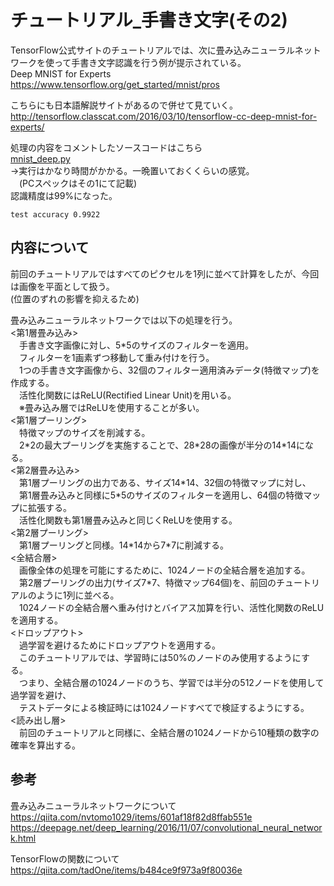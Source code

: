 # チュートリアル_手書き文字(その2)

TensorFlow公式サイトのチュートリアルでは、次に畳み込みニューラルネットワークを使って手書き文字認識を行う例が提示されている。  
Deep MNIST for Experts  
https://www.tensorflow.org/get_started/mnist/pros

こちらにも日本語解説サイトがあるので併せて見ていく。  
http://tensorflow.classcat.com/2016/03/10/tensorflow-cc-deep-mnist-for-experts/

処理の内容をコメントしたソースコードはこちら  
[mnist_deep.py](../source/TF_MNIST/mnist_deep.py)  
→実行はかなり時間がかかる。一晩置いておくくらいの感覚。  
　(PCスペックはその1にて記載)  
認識精度は99%になった。  
~~~
test accuracy 0.9922
~~~
## 内容について

前回のチュートリアルではすべてのピクセルを1列に並べて計算をしたが、今回は画像を平面として扱う。  
(位置のずれの影響を抑えるため)  

畳み込みニューラルネットワークでは以下の処理を行う。  
<第1層畳み込み>  
　手書き文字画像に対し、5\*5のサイズのフィルターを適用。  
　フィルターを1画素ずつ移動して重み付けを行う。  
　1つの手書き文字画像から、32個のフィルター適用済みデータ(特徴マップ)を作成する。  
　活性化関数にはReLU(Rectified Linear Unit)を用いる。  
　※畳み込み層ではReLUを使用することが多い。  
<第1層プーリング>  
　特徴マップのサイズを削減する。  
　2\*2の最大プーリングを実施することで、28\*28の画像が半分の14\*14になる。  
<第2層畳み込み>  
　第1層プーリングの出力である、サイズ14\*14、32個の特徴マップに対し、  
　第1層畳み込みと同様に5\*5のサイズのフィルターを適用し、64個の特徴マップに拡張する。  
　活性化関数も第1層畳み込みと同じくReLUを使用する。  
<第2層プーリング>  
　第1層プーリングと同様。14\*14から7\*7に削減する。  
<全結合層>  
　画像全体の処理を可能にするために、1024ノードの全結合層を追加する。  
　第2層プーリングの出力(サイズ7\*7、特徴マップ64個)を、前回のチュートリアルのように1列に並べる。  
　1024ノードの全結合層へ重み付けとバイアス加算を行い、活性化関数のReLUを適用する。  
<ドロップアウト>  
　過学習を避けるためにドロップアウトを適用する。  
　このチュートリアルでは、学習時には50%のノードのみ使用するようにする。  
　つまり、全結合層の1024ノードのうち、学習では半分の512ノードを使用して過学習を避け、  
　テストデータによる検証時には1024ノードすべてで検証するようにする。  
<読み出し層>  
　前回のチュートリアルと同様に、全結合層の1024ノードから10種類の数字の確率を算出する。  

## 参考

畳み込みニューラルネットワークについて  
https://qiita.com/nvtomo1029/items/601af18f82d8ffab551e  
https://deepage.net/deep_learning/2016/11/07/convolutional_neural_network.html  

TensorFlowの関数について  
https://qiita.com/tadOne/items/b484ce9f973a9f80036e
